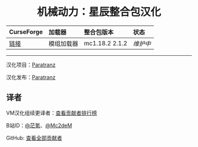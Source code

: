 <div align="center"> 
   <h1>机械动力：星辰整合包汉化</h1>
</div>

CurseForge|加载器|整合包版本|状态
:-|:-|:-|:-
[链接](https://www.curseforge.com/minecraft/modpacks/create-astral)|模组加载器|mc1.18.2 2.1.2|*维护中*|

---

汉化项目：[Paratranz](https://paratranz.cn/projects/11990)

汉化发布：[Paratranz](https://vmct-cn.top/modpacks/create)

## 译者

VM汉化组续更译者：[查看贡献者排行榜](https://paratranz.cn/projects/11990/leaderboard)

B站ID：[@茫氪](https://space.bilibili.com/560349507)、[@Mc2deM](https://space.bilibili.com/541937599)

GitHub: [查看全部贡献者](https://github.com/VM-Chinese-translate-group/create_astral_translation_zhcn/graphs/contributors)
